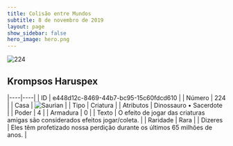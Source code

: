 ```yaml
---
title: Colisão entre Mundos
subtitle: 8 de novembro de 2019
layout: page
show_sidebar: false
hero_image: hero.png
---
```


![224](https://cdn.keyforgegame.com/media/card_front/pt/452_224_6W599799XQ9H_pt.png)

## Krompsos Haruspex

|----|----|
| ID | e448d12c-8469-44b7-bc95-15c60fdcd610 |
| Número | 224 |
| Casa | ![Saurian](https://archonarcana.com/images/thumb/9/9e/Saurian_P.png/22px-Saurian_P.png "Sauro") |
| Tipo | Criatura |
| Atributos | Dinossauro • Sacerdote |
| Poder | 4 |
| Armadura | 0 |
| Texto | O efeito de jogar das criaturas amigas são considerados efeitos jogar/coleta. |
| Raridade | Rara |
| Dizeres | Eles têm profetizado nossa perdição durante  os últimos 65 milhões de anos. |
